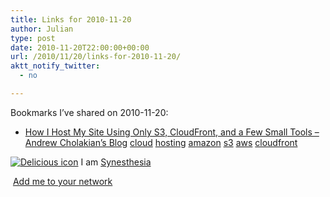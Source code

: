 ```yaml
---
title: Links for 2010-11-20
author: Julian
type: post
date: 2010-11-20T22:00:00+00:00
url: /2010/11/20/links-for-2010-11-20/
aktt_notify_twitter:
  - no

---
```

Bookmarks I&#8217;ve shared on 2010-11-20:

  * [How I Host My Site Using Only S3, CloudFront, and a Few Small Tools &#8211; Andrew Cholakian&#8217;s Blog][1] 
    [cloud][2] [hosting][3] [amazon][4] [s3][5] [aws][6] [cloudfront][7] </li> </ul> 
    
    <p class="deliciouslink">
      <a href="http://del.icio.us/synesthesia" title="See all my bookmarks on del.icio.us"><img src="https://www.synesthesia.co.uk/images/deliciousicon.jpg" alt="Delicious icon" /></a>&nbsp;I am <a href="http://del.icio.us/synesthesia" title="See all my bookmarks on del.icio.us">Synesthesia</a>
    </p>
    
    <p class="deliciouslink">
      <a href="http://del.icio.us/network?add=synesthesia" title="Add me to your del.icio.us network"><img src="https://www.synesthesia.co.uk/images/add.gif" alt="" /></a>&nbsp;<a href="http://del.icio.us/network?add=synesthesia" title="Add me to your del.icio.us network">Add me to your network</a>
    </p>

 [1]: http://blog.andrewvc.com/how-i-switched-to-using-only-s3-and-cloudfron
 [2]: http://delicious.com/synesthesia/cloud
 [3]: http://delicious.com/synesthesia/hosting
 [4]: http://delicious.com/synesthesia/amazon
 [5]: http://delicious.com/synesthesia/s3
 [6]: http://delicious.com/synesthesia/aws
 [7]: http://delicious.com/synesthesia/cloudfront